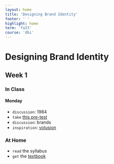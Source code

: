 ```yaml
---
layout: home
title: 'Designing Brand Identity'
footer: ' '
highlight: home
term: 'fa23'
course: 'dbi'
---
```


<h1 class="display-1">Designing Brand Identity</h1>

## Week 1

### In Class
#### Monday
* `discussion`: 1984
* `take` [this pre-test](https://forms.gle/jA3CP9HdNAnhPZxQ9)
* `discussion`: brands
* `inspiration`: [volusion](https://www.behance.net/gallery/55623181/Volusion-Branding)

### At Home
* `read` the syllabus
* `get` the [textbook](https://a.co/d/b27IXZD)